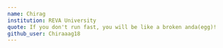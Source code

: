 ```yaml
---
name: Chirag
institution: REVA University
quote: If you don't run fast, you will be like a broken anda(egg)!
github_user: Chiraaag18
---
```

